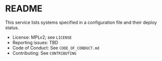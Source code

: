 # README

This service lists systems specified in a configuration file and their deploy
status.

* License: MPLv2; see `LICENSE`
* Reporting issues: TBD
* Code of Conduct: See `CODE_OF_CONDUCT.md`
* Contributing: See `CONTRIBUTING`
